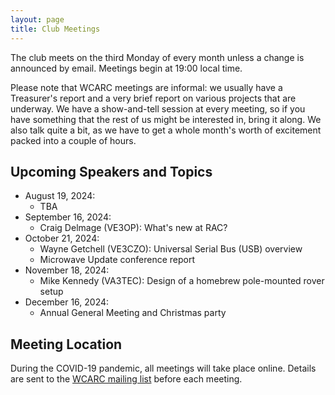 ```yaml
---
layout: page
title: Club Meetings
---
```


The club meets on the third Monday of every month unless a change is
announced by email. Meetings begin at 19:00 local time.

Please note that WCARC meetings are informal: we usually have a
Treasurer's report and a very brief report on various projects that are
underway. We have a show-and-tell session at every meeting, so if you have
something that the rest of us might be interested in, bring it along. We also
talk quite a bit, as we have to get a whole month's worth of excitement packed
into a couple of hours.

## Upcoming Speakers and Topics

* August 19, 2024:
  * TBA
* September 16, 2024:
  * Craig Delmage (VE3OP): What's new at RAC?
* October 21, 2024:
  * Wayne Getchell (VE3CZO): Universal Serial Bus (USB) overview
  * Microwave Update conference report
* November 18, 2024:
  * Mike Kennedy (VA3TEC): Design of a homebrew pole-mounted rover setup
* December 16, 2024:
  * Annual General Meeting and Christmas party

## Meeting Location

During the COVID-19 pandemic, all meetings will take place online. Details are
sent to the [WCARC mailing list](https://groups.io/g/wcclist/topics) before each
meeting.
